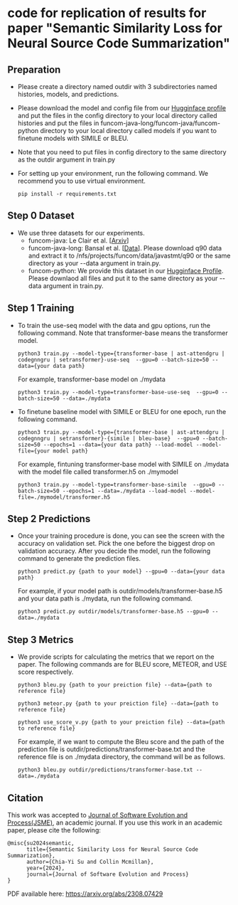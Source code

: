 # code for replication of results for paper "Semantic Similarity Loss for Neural Source Code Summarization"

## Preparation
- Please create a directory named outdir with 3 subdirectories named histories, models, and predictions.
- Please download the model and config file from our [Hugginface profile](https://huggingface.co/apcl/funcom_useloss/tree/main) and put the files in the config directory to your local directory called histories and put the files in funcom-java-long/funcom-java/funcom-python directory to your local directory called models if you want to finetune models with SIMILE or BLEU.
- Note that you need to put files in config directory to the same directory as the outdir argument in train.py
- For setting up your environment, run the following command. We recommend you to use virtual environment.

  ```
  pip install -r requirements.txt
  ```

## Step 0 Dataset
- We use three datasets for our experiments.
  - funcom-java: Le Clair et al. [[Arxiv](https://arxiv.org/abs/1904.02660)]
  - funcom-java-long: Bansal et al. [[Data](https://github.com/aakashba/humanattn)]. Please download q90 data and extract it to /nfs/projects/funcom/data/javastmt/q90 or the same directory as your --data argument in train.py.
  - funcom-python: We provide this dataset in our [Hugginface Profile](https://huggingface.co/datasets/apcl/funcom_python/tree/main). Please downlaod all files and put it to the same directory as your --data argument in train.py.

## Step 1 Training
- To train the use-seq model with the data and gpu options, run the following command. Note that transformer-base means the transformer model.

  ```
  python3 train.py --model-type={transformer-base | ast-attendgru | codegnngru | setransformer}-use-seq  --gpu=0 --batch-size=50 --data={your data path}
  ```

  For example, transformer-base model on ./mydata

  ```
  python3 train.py --model-type=transformer-base-use-seq  --gpu=0 --batch-size=50 --data=./mydata
  ```
  
- To finetune baseline model with SIMILE or BLEU for one epoch, run the following command.
  
   ```
   python3 train.py --model-type={transformer-base | ast-attendgru | codegnngru | setransformer}-{simile | bleu-base}  --gpu=0 --batch-size=50 --epochs=1 --data={your data path} --load-model --model-file={your model path}
   ```
   
   For example, fintuning transformer-base model with SIMILE on ./mydata with the model file called transformer.h5 on ./mymodel
    ```
    python3 train.py --model-type=transformer-base-simile  --gpu=0 --batch-size=50 --epochs=1 --data=./mydata --load-model --model-file=./mymodel/transformer.h5
    ```   
## Step 2 Predictions
- Once your training procedure is done, you can see the screen with the accuracy on validation set. Pick the one before the biggest drop on validation accuracy. After you decide the model, run the following command to generate the prediction files.

  ```
  python3 predict.py {path to your model} --gpu=0 --data={your data path}
  ```
  
  For example, if your model path is outdir/models/transformer-base.h5 and your data path is ./mydata, run the following command.
  
  ```
  python3 predict.py outdir/models/transformer-base.h5 --gpu=0 --data=./mydata
  ```
## Step 3 Metrics
- We provide scripts for calculating the metrics that we report on the paper. The following commands are for BLEU score, METEOR, and USE score respectively.
  ```
  python3 bleu.py {path to your preiction file} --data={path to reference file}
  ```
  
  ```
  python3 meteor.py {path to your preiction file} --data={path to reference file}
  ```
  
  ```
  python3 use_score_v.py {path to your preiction file} --data={path to reference file}
  ```
  For example, if we want to compute the Bleu score and the path of the prediction file is outdir/predictions/transformer-base.txt and the reference file is on ./mydata directory, the command will be as follows.
  
  ```
  python3 bleu.py outdir/predictions/transformer-base.txt --data=./mydata
  ```
## Citation
This work was accepted to [Journal of Software Evolution and Process(JSME)](https://onlinelibrary.wiley.com/journal/20477481), an academic journal. If you use this work in an academic paper, please cite the following:
```
@misc{su2024semantic,
      title={Semantic Similarity Loss for Neural Source Code Summarization}, 
      author={Chia-Yi Su and Collin Mcmillan},
      year={2024},
      journal={Journal of Software Evolution and Process}
}
```
PDF available here: https://arxiv.org/abs/2308.07429
